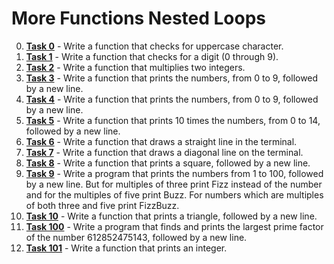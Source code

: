 # More Functions Nested Loops

0. **[Task 0](./0-isupper.c)** - Write a function that checks for uppercase character.
1. **[Task 1](./1-isdigit.c)** - Write a function that checks for a digit (0 through 9).
2. **[Task 2](./2-mul.c)** - Write a function that multiplies two integers.
3. **[Task 3](./3-print_numbers.c)** - Write a function that prints the numbers, from 0 to 9, followed by a new line.
4. **[Task 4](./4-print_most_numbers.c)** - Write a function that prints the numbers, from 0 to 9, followed by a new line.
5. **[Task 5](./5-more_numbers.c)** - Write a function that prints 10 times the numbers, from 0 to 14, followed by a new line.
6. **[Task 6](./6-print_line.c)** - Write a function that draws a straight line in the terminal.
7. **[Task 7](./7-print_diagonal)** - Write a function that draws a diagonal line on the terminal.
8. **[Task 8](./8-print_square)** - Write a function that prints a square, followed by a new line.
9. **[Task 9](./9-fizz_buzz.c)** - Write a program that prints the numbers from 1 to 100, followed by a new line. But for multiples of three print Fizz instead of the number and for the multiples of five print Buzz. For numbers which are multiples of both three and five print FizzBuzz.
10. **[Task 10](./10-print_triangle.c)** - Write a function that prints a triangle, followed by a new line.
100. **[Task 100](./100-prime_factor.c)** - Write a program that finds and prints the largest prime factor of the number 612852475143, followed by a new line.
101. **[Task 101](./101-print_number.c)** - Write a function that prints an integer.